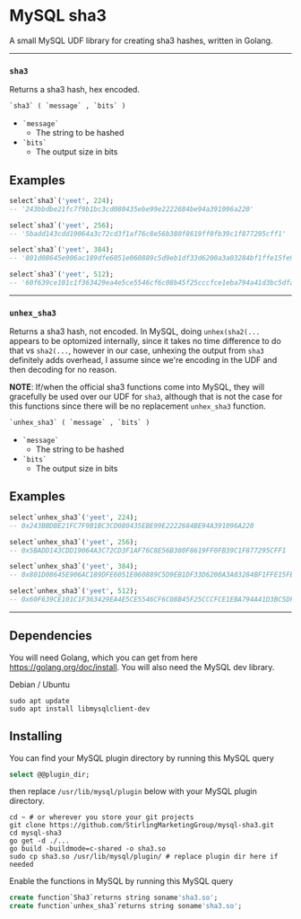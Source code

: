 # MySQL sha3

A small MySQL UDF library for creating sha3 hashes, written in Golang.

---

### `sha3`

Returns a sha3 hash, hex encoded.

```sql
`sha3` ( `message` , `bits` )
```
- `` `message` ``
  - The string to be hashed
- `` `bits` ``
  - The output size in bits

## Examples

```sql
select`sha3`('yeet', 224);
-- '243bbdbe21fc7f9b1bc3cd080435ebe99e2222684be94a391096a220'

select`sha3`('yeet', 256);
-- '5badd143cdd19064a3c72cd3f1af76c8e56b380f8619ff0fb39c1f877295cff1'

select`sha3`('yeet', 384);
-- '801d08645e906ac189dfe6051e060889c5d9eb1df33d6200a3a03284bf1ffe15fe9832e99c8485388c74af253a9fef7f'

select`sha3`('yeet', 512);
-- '60f639ce101c1f363429ea4e5ce5546cf6c08b45f25cccfce1eba794a41d3bc5dfa391d083fea2a5cbb823c7dfb57ca4b83b2ddb1d99e54b06100986ad5db6c3'

```
---
### `unhex_sha3`

Returns a sha3 hash, not encoded. In MySQL, doing `unhex(sha2(...` appears to be optomized internally, since it takes no time difference to do that vs `sha2(...`, however in our case, unhexing the output from `sha3` definitely adds overhead, I assume since we're encoding in the UDF and then decoding for no reason. 

**NOTE**: If/when the official sha3 functions come into MySQL, they will gracefully be used over our UDF for `sha3`, although that is not the case for this functions since there will be no replacement `unhex_sha3` function.

```sql
`unhex_sha3` ( `message` , `bits` )
```
- `` `message` ``
  - The string to be hashed
- `` `bits` ``
  - The output size in bits

## Examples

```sql
select`unhex_sha3`('yeet', 224);
-- 0x243BBDBE21FC7F9B1BC3CD080435EBE99E2222684BE94A391096A220

select`unhex_sha3`('yeet', 256);
-- 0x5BADD143CDD19064A3C72CD3F1AF76C8E56B380F8619FF0FB39C1F877295CFF1

select`unhex_sha3`('yeet', 384);
-- 0x801D08645E906AC189DFE6051E060889C5D9EB1DF33D6200A3A03284BF1FFE15FE9832E99C8485388C74AF253A9FEF7F

select`unhex_sha3`('yeet', 512);
-- 0x60F639CE101C1F363429EA4E5CE5546CF6C08B45F25CCCFCE1EBA794A41D3BC5DFA391D083FEA2A5CBB823C7DFB57CA4B83B2DDB1D99E54B06100986AD5DB6C3

```
---

## Dependencies

You will need Golang, which you can get from here https://golang.org/doc/install. You will also need the MySQL dev library.

Debian / Ubuntu
```shell
sudo apt update
sudo apt install libmysqlclient-dev
```
## Installing

You can find your MySQL plugin directory by running this MySQL query

```sql
select @@plugin_dir;
```

then replace `/usr/lib/mysql/plugin` below with your MySQL plugin directory.

```shell
cd ~ # or wherever you store your git projects
git clone https://github.com/StirlingMarketingGroup/mysql-sha3.git
cd mysql-sha3
go get -d ./...
go build -buildmode=c-shared -o sha3.so
sudo cp sha3.so /usr/lib/mysql/plugin/ # replace plugin dir here if needed
```

Enable the functions in MySQL by running this MySQL query

```sql
create function`Sha3`returns string soname'sha3.so';
create function`unhex_sha3`returns string soname'sha3.so';
```